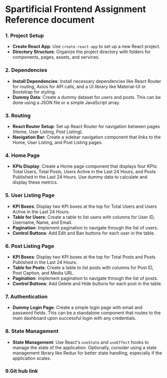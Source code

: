 # **Spartificial Frontend Assignment Reference document**

### 1. **Project Setup**

- **Create React App**: Use `create-react-app` to set up a new React project.
- **Directory Structure**: Organize the project directory with folders for components, pages, assets, and services.

### 2. **Dependencies**

- **Install Dependencies**: Install necessary dependencies like React Router for routing, Axios for API calls, and a UI library like Material-UI or Bootstrap for styling.
- **Dummy Data**: Create a dummy dataset for users and posts. This can be done using a JSON file or a simple JavaScript array.

### 3. **Routing**

- **React Router Setup**: Set up React Router for navigation between pages (Home, User Listing, Post Listing).
- **Navigation Bar**: Create a sidebar navigation component that links to the Home, User Listing, and Post Listing pages.

### 4. **Home Page**

- **KPIs Display**: Create a Home page component that displays four KPIs: Total Users, Total Posts, Users Active in the Last 24 Hours, and Posts Published in the Last 24 Hours. Use dummy data to calculate and display these metrics.

### 5. **User Listing Page**

- **KPI Boxes**: Display two KPI boxes at the top for Total Users and Users Active in the Last 24 Hours.
- **Table for Users**: Create a table to list users with columns for User ID, Username, Name, and Email.
- **Pagination**: Implement pagination to navigate through the list of users.
- **Control Buttons**: Add Edit and Ban buttons for each user in the table.

### 6. **Post Listing Page**

- **KPI Boxes**: Display two KPI boxes at the top for Total Posts and Posts Published in the Last 24 Hours.
- **Table for Posts**: Create a table to list posts with columns for Post ID, Post Caption, and Media URL.
- **Pagination**: Implement pagination to navigate through the list of posts.
- **Control Buttons**: Add Delete and Hide buttons for each post in the table.

### 7. **Authentication**

- **Dummy Login Page**: Create a simple login page with email and password fields. This can be a standalone component that routes to the main dashboard upon successful login with any credentials.

### 8. **State Management**

- **State Management**: Use React's `useState` and `useEffect` hooks to manage the state of the application. Optionally, consider using a state management library like Redux for better state handling, especially if the application scales.

### 9.Git hub link 
